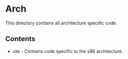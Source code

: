 # Arch
This directory contains all architecture specific code.

## Contents
- `x86` - Contains code specific to the x86 architecture.
